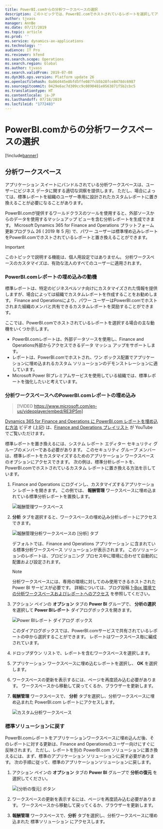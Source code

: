 ```yaml
---
title: PowerBI.comからの分析ワークスペースの選択
description: このトピックでは、PowerBI.comでホストされているレポートを選択してアプリケーション ワークスペースで使用する方法について説明します。
author: tjvass
manager: AnnBe
ms.date: 07/17/2019
ms.topic: article
ms.prod: ''
ms.service: dynamics-ax-applications
ms.technology: ''
audience: IT Pro
ms.reviewer: kfend
ms.search.scope: Operations
ms.search.region: Global
ms.author: tjvass
ms.search.validFrom: 2019-07-08
ms.dyn365.ops.version: Platform update 26
ms.openlocfilehash: 0a86d445e8bfd5ffe087fcb5b28fce8478dc6987
ms.sourcegitcommit: 0429e6ac7d309cc9c0890401e0563871f5b2cbc5
ms.translationtype: HT
ms.contentlocale: ja-JP
ms.lasthandoff: 07/18/2019
ms.locfileid: "1772483"
---
```

# <a name="select-analytical-workspaces-from-powerbicom"></a>PowerBI.comからの分析ワークスペースの選択

[!include[banner](../includes/banner.md)]

## <a name="analytical-workspaces"></a>分析ワークスペース

アプリケーション スイートにバンドルされている分析ワークスペースは、ユーザーにビジネス データに関する適切な洞察を提供します。 ただし、場合によっては、標準レポートを組織のユーザー専用に設計されたカスタムレポートに置き換えることが必要になることがあります。

PowerBI.comが提供するワールドクラスのツールを使用すると、外部ソースからのデータを使用するマッシュアップ ビューを含む分析レポートを生成できます。 Microsoft Dynamics 365 for Finance and Operations プラットフォーム更新プログラム 26 ( 2019 年 5 月) で、パワー ユーザーは標準埋め込みレポートをPowerBI.comでホストされているレポートと置き換えることができます。

> [!IMPORTANT]
> このトピックで説明する機能は、個人用設定ではありません。 分析ワークスペースのカスタマイズは、有効な法人のすべてのユーザーに適用されます。

### <a name="motivations-for-embedding-powerbicom-reports"></a>PowerBI.comレポートの埋め込みの動機

標準レポートは、特定のビジネスペルソナ向けにカスタマイズされた情報を提供しますが、場合によっては組織でカスタムレポートを作成することをお勧めします。 Finance and Operationsにより、パワー ユーザーはPowerBI.comでホストされまた組織のメンバと共有できるカスタムレポートを奨励することができます。

ここでは、PowerBI.comでホストされているレポートを選択する場合の主な動機をいくつか示します。

- PowerBI.comレポートは、外部データソースを使用し、Finance and Operations外部からアクセスできるデータ マッシュ アップをサポートします。
- レポートは、PowerBI.comでホストされ、ワン ボックス配置でアプリケーションに埋め込まれるカスタム ソリューションのデモンストレーションに適しています。
- Microsoft Power BIプレミアムサービスを使用している組織では、標準レポートを強化したいと考えています。

### <a name="embed-a-powerbicom-report-in-an-analytical-workspace"></a>分析ワークスペースへのPowerBI.comレポートの埋め込み

> [!VIDEO https://www.microsoft.com/en-us/videoplayer/embed/RE3lP5m]

[Dynamics 365 for Finance and Operations に PowerBI.com レポートを埋め込む方法](https://www.youtube.com/watch?v=gGWuNJDoi-M&feature=youtu.be) ビデオ (上記) は、[Finance and Operations プレイリスト](https://www.youtube.com/playlist?list=PLcakwueIHoT_SYfIaPGoOhloFoCXiUSyW) が YouTube でご覧いただけます。

標準レポートを置き換えるには、システム レポート エディター セキュリティ グループのメンバーである必要があります。 このセキュリティ グループ メンバーは、標準レポートをカスタマイズするためのアプリケーション ワークスペースのオプションにアクセスできます。 次の例は、標準分析レポートを、PowerBI.comでホストされているカスタム レポートに置き換える方法を示しています。

1. Finance and Operations にログインし、カスタマイズするアプリケーション レポートを開きます。 この例では、 **報酬管理** ワークスペースに埋め込まれている標準分析レポートを置換します。

    ![報酬管理ワークスペース](media/compensation-management-workspace.png)

2. **分析** タブを選択すると、ワークスペースの埋め込み分析レポートにアクセスできます。

    ![報酬管理分析ワークスペースの [分析] タブ](media/compensation-management-analytics.png)

    デフォルトでは、Finance and Operations アプリケーション に含まれている標準分析ワークスペース ソリューションが表示されます。 このソリューションのレポートは、プロビジョニング プロセス中に環境に合わせて自動的に配置および設定されます。

    > [!NOTE]
    > 分析ワークスペースには、専用の環境に対してのみ使用できるホストされた Power BI サービスが必要です。 詳細については、ブログ投稿 [1-Box 環境での分析ワークスペースおよびレポートへのアクセス](https://blogs.msdn.microsoft.com/dynamicsaxbi/2017/07/29/accessing-analytical-workspaces-on-1box-environment/) を参照してください。

3. アクション ペインの **オプション** タブの **Power BI** グループで、 **分析の選択** を選択して **Power BIレポート** ダイアログボックスを開きます。

    ![Power BIレポート ダイアログ ボックス](media/select-powerbi-report-analytics.png)

    このダイアログボックスでは、PowerBI.comサービスで共有されているレポートの中から選択することができます。 レポートはワークスペース毎に編成されています。

4. ドロップダウン リストで、レポートを含むワークスペースを選択します。
5. アプリケーション ワークスペースに埋め込むレポートを選択し、 **OK** を選択します。
6. ワークスペースの更新を表示するには、ページを再度読み込む必要があります。 ワークスペースから移動して戻ってくるか、ブラウザーを更新します。
7. **報酬管理** ワークスペースで、 **分析** タブを選択し、分析ワークスペースに埋め込まれた PowerBI.com レポートにアクセスします。

    ![カスタム分析ワークスペース](media/custom-powerbi-report-analytics.png)

### <a name="revert-to-the-standard-solution"></a>標準ソリューションに戻す

PowerBI.comレポートをアプリケーションワークスペースに埋め込んだ後、そのレポートに対する更新は、Finance and Operationsのユーザー向けにすぐに反映されます。 ただし、レポートを別の PowerBI.com ソリューションに置き換えるには、まず、標準のアプリケーション ソリューションに戻す必要があります。 次の手順に従って、標準のアプリケーションソリューションに戻します。

1. アクション ペインの **オプション** タブの **Power BI** グループで **分析の復元** を選択してください。

    ![[分析の復元] ボタン](media/restore-powerbi-report-analytics.png)

2. ワークスペースの更新を表示するには、ページを再度読み込む必要があります。 ワークスペースから移動して戻ってくるか、ブラウザーを更新します。
3. **報酬管理** ワークスペースで、**分析** タブを選択し、分析ワークスペースに埋め込まれた 標準ソリューション にアクセスします。

